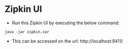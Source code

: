# Zipkin UI

* Run this Zipkin UI by executing the below command: 
```
java -jar zipkin.zar
```
* This can be accessed on the url: http://localhost:9411/
